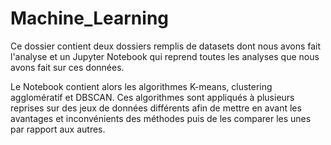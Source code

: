 # Machine_Learning


Ce dossier contient deux dossiers remplis de datasets dont nous avons fait l'analyse et un Jupyter Notebook qui reprend toutes les analyses que nous avons fait sur ces données. 

Le Notebook contient alors les algorithmes K-means, clustering agglomératif et DBSCAN. Ces algorithmes sont appliqués à plusieurs reprises sur des jeux de données différents afin de mettre en avant les avantages et inconvénients des méthodes puis de les comparer les unes par rapport aux autres. 
